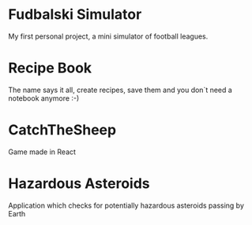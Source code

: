 # Fudbalski Simulator
My first personal project, a mini simulator of football leagues. 
# Recipe Book
The name says it all, create recipes, save them and you don`t need a notebook anymore :-)
# CatchTheSheep
Game made in React
# Hazardous Asteroids
Application which checks for potentially hazardous asteroids passing by Earth
